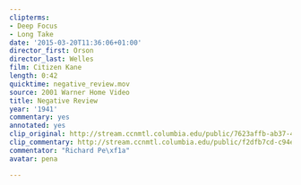 ```yaml
---
clipterms:
- Deep Focus
- Long Take
date: '2015-03-20T11:36:06+01:00'
director_first: Orson
director_last: Welles
film: Citizen Kane
length: 0:42
quicktime: negative_review.mov
source: 2001 Warner Home Video
title: Negative Review
year: '1941'
commentary: yes
annotated: yes
clip_original: http://stream.ccnmtl.columbia.edu/public/7623affb-ab37-4a8e-b319-52e0acec7de2-004_citizenkane_negrev_FLG-mp4-aac-480w-850kbps-ffmpeg.mp4
clip_commentary: http://stream.ccnmtl.columbia.edu/public/f2dfb7cd-c94e-410b-bbac-72292202e451_480-004_citizenkane_negrev_commentary_FLG_et.mp4
commentator: "Richard Pe\xf1a"
avatar: pena

---
```

